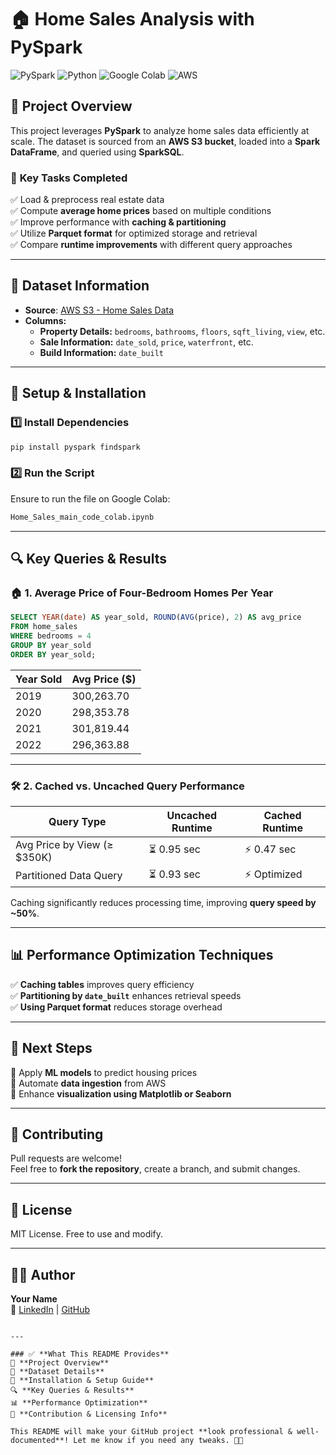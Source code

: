# 🏠 Home Sales Analysis with PySpark

![PySpark](https://img.shields.io/badge/PySpark-Big%20Data-orange?logo=apachespark)
![Python](https://img.shields.io/badge/Python-Data%20Processing-blue?logo=python)
![Google Colab](https://img.shields.io/badge/Google%20Colab-Notebook-blue?logo=googlecolab&logoColor=white)
![AWS](https://img.shields.io/badge/AWS-S3%20Data-green?logo=amazonaws)

## 📌 Project Overview
This project leverages **PySpark** to analyze home sales data efficiently at scale. The dataset is sourced from an **AWS S3 bucket**, loaded into a **Spark DataFrame**, and queried using **SparkSQL**.

### 🚀 **Key Tasks Completed**
✅ Load & preprocess real estate data  
✅ Compute **average home prices** based on multiple conditions  
✅ Improve performance with **caching & partitioning**  
✅ Utilize **Parquet format** for optimized storage and retrieval  
✅ Compare **runtime improvements** with different query approaches  

---

## 📂 **Dataset Information**
- **Source**: [AWS S3 - Home Sales Data](https://2u-data-curriculum-team.s3.amazonaws.com/dataviz-classroom/v1.2/22-big-data/home_sales_revised.csv)
- **Columns:**
  - **Property Details:** `bedrooms`, `bathrooms`, `floors`, `sqft_living`, `view`, etc.
  - **Sale Information:** `date_sold`, `price`, `waterfront`, etc.
  - **Build Information:** `date_built`

---

## 🔧 **Setup & Installation**
### 1️⃣ Install Dependencies
```bash
pip install pyspark findspark
```

### 2️⃣ Run the Script
Ensure to run the file on Google Colab:
```bash
Home_Sales_main_code_colab.ipynb
```

---

## 🔍 **Key Queries & Results**
### 🏠 **1. Average Price of Four-Bedroom Homes Per Year**
```sql
SELECT YEAR(date) AS year_sold, ROUND(AVG(price), 2) AS avg_price
FROM home_sales
WHERE bedrooms = 4
GROUP BY year_sold
ORDER BY year_sold;
```
| Year Sold | Avg Price ($) |
|-----------|--------------|
| 2019      | 300,263.70   |
| 2020      | 298,353.78   |
| 2021      | 301,819.44   |
| 2022      | 296,363.88   |

---

### 🛠 **2. Cached vs. Uncached Query Performance**
| Query Type | **Uncached Runtime** | **Cached Runtime** |
|------------|------------------|----------------|
| Avg Price by View (≥ $350K) | ⏳ 0.95 sec | ⚡ 0.47 sec |
| Partitioned Data Query | ⏳ 0.93 sec | ⚡ Optimized |

Caching significantly reduces processing time, improving **query speed by ~50%**.

---

## 📊 **Performance Optimization Techniques**
✅ **Caching tables** improves query efficiency  
✅ **Partitioning by `date_built`** enhances retrieval speeds  
✅ **Using Parquet format** reduces storage overhead  

---

## 🎯 **Next Steps**
🔹 Apply **ML models** to predict housing prices  
🔹 Automate **data ingestion** from AWS  
🔹 Enhance **visualization using Matplotlib or Seaborn**  

---

## 🤝 **Contributing**
Pull requests are welcome!  
Feel free to **fork the repository**, create a branch, and submit changes.

---

## 📄 **License**
MIT License. Free to use and modify.

---

## 👨‍💻 **Author**
**Your Name**  
🔗 [LinkedIn](https://linkedin.com/in/yourprofile) | [GitHub](https://github.com/yourprofile)
```

---

### ✅ **What This README Provides**
📌 **Project Overview**  
📂 **Dataset Details**  
🚀 **Installation & Setup Guide**  
🔍 **Key Queries & Results**  
📊 **Performance Optimization**  
🤝 **Contribution & Licensing Info**  

This README will make your GitHub project **look professional & well-documented**! Let me know if you need any tweaks. 🚀✨

